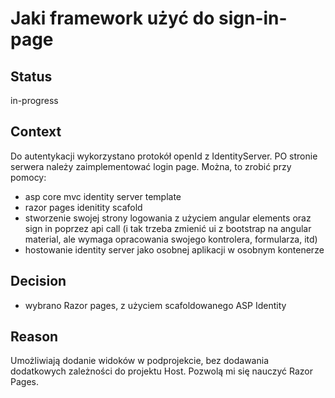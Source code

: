 # Jaki framework użyć do sign-in-page


## Status

in-progress

## Context

Do autentykacji wykorzystano protokół openId z IdentityServer.
PO stronie serwera należy zaimplementować login page. 
Można, to zrobić przy pomocy:
- asp core mvc identity server template
- razor pages idenitity scafold
- stworzenie swojej strony logowania z użyciem angular elements oraz sign in poprzez api call (i tak trzeba zmienić ui z bootstrap na angular material, ale wymaga opracowania swojego kontrolera, formularza, itd)
- hostowanie identity server jako osobnej aplikacji w osobnym kontenerze

## Decision

- wybrano Razor pages, z użyciem scafoldowanego ASP Identity


## Reason
Umożliwiają dodanie widoków w podprojekcie, bez dodawania dodatkowych zależności do projektu Host.
Pozwolą mi się nauczyć Razor Pages.

